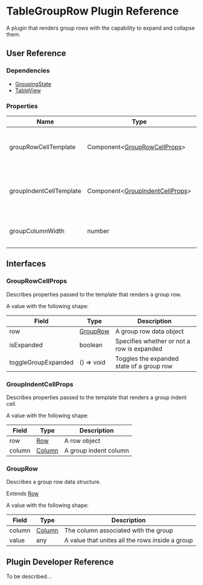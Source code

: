 # TableGroupRow Plugin Reference

A plugin that renders group rows with the capability to expand and collapse them.

## User Reference

### Dependencies

- [GroupingState](grouping-state.md)
- [TableView](table-view.md)

### Properties

Name | Type | Default | Description
-----|------|---------|------------
groupRowCellTemplate | Component&lt;[GroupRowCellProps](#group-row-cell-props)&gt; | | A component that renders a group row
groupIndentCellTemplate | Component&lt;[GroupIndentCellProps](#group-indent-cell-props)&gt; | | A component that renders a group indent cell
groupColumnWidth | number | | Width of the group indent columns

## Interfaces

### <a name="group-row-cell-props"></a>GroupRowCellProps

Describes properties passed to the template that renders a group row.

A value with the following shape:

Field | Type | Description
------|------|------------
row | [GroupRow](#group-row) | A group row data object
isExpanded | boolean | Specifies whether or not a row is expanded
toggleGroupExpanded | () => void | Toggles the expanded state of a group row

### <a name="group-indent-cell-props"></a>GroupIndentCellProps

Describes properties passed to the template that renders a group indent cell.

A value with the following shape:

Field | Type | Description
------|------|------------
row | [Row](grid.md#row) | A row object
column | [Column](grid.md#column) | A group indent column

### <a name="group-row"></a>GroupRow

Describes a group row data structure.

Extends [Row](grid.md#row)

A value with the following shape:

Field | Type | Description
------|------|------------
column | [Column](grid.md#column) | The column associated with the group
value | any | A value that unites all the rows inside a group

## Plugin Developer Reference

To be described...
